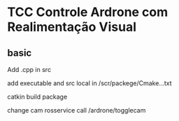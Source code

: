 # TCC Controle Ardrone com Realimentação Visual
## basic

Add .cpp in src

add executable and src local in /scr/packege/Cmake...txt

catkin build package

change cam
rosservice call /ardrone/togglecam 
